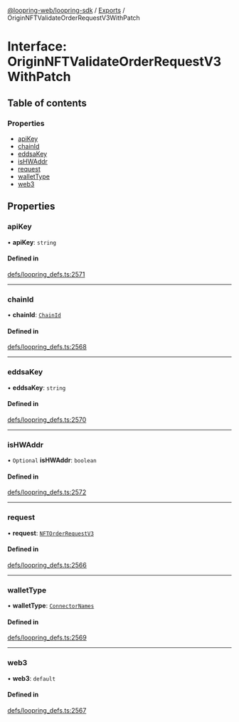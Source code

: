 [@loopring-web/loopring-sdk](../README.md) / [Exports](../modules.md) / OriginNFTValidateOrderRequestV3WithPatch

# Interface: OriginNFTValidateOrderRequestV3WithPatch

## Table of contents

### Properties

- [apiKey](OriginNFTValidateOrderRequestV3WithPatch.md#apikey)
- [chainId](OriginNFTValidateOrderRequestV3WithPatch.md#chainid)
- [eddsaKey](OriginNFTValidateOrderRequestV3WithPatch.md#eddsakey)
- [isHWAddr](OriginNFTValidateOrderRequestV3WithPatch.md#ishwaddr)
- [request](OriginNFTValidateOrderRequestV3WithPatch.md#request)
- [walletType](OriginNFTValidateOrderRequestV3WithPatch.md#wallettype)
- [web3](OriginNFTValidateOrderRequestV3WithPatch.md#web3)

## Properties

### apiKey

• **apiKey**: `string`

#### Defined in

[defs/loopring_defs.ts:2571](https://github.com/Loopring/loopring_sdk/blob/81e0b16/src/defs/loopring_defs.ts#L2571)

___

### chainId

• **chainId**: [`ChainId`](../enums/ChainId.md)

#### Defined in

[defs/loopring_defs.ts:2568](https://github.com/Loopring/loopring_sdk/blob/81e0b16/src/defs/loopring_defs.ts#L2568)

___

### eddsaKey

• **eddsaKey**: `string`

#### Defined in

[defs/loopring_defs.ts:2570](https://github.com/Loopring/loopring_sdk/blob/81e0b16/src/defs/loopring_defs.ts#L2570)

___

### isHWAddr

• `Optional` **isHWAddr**: `boolean`

#### Defined in

[defs/loopring_defs.ts:2572](https://github.com/Loopring/loopring_sdk/blob/81e0b16/src/defs/loopring_defs.ts#L2572)

___

### request

• **request**: [`NFTOrderRequestV3`](../modules.md#nftorderrequestv3)

#### Defined in

[defs/loopring_defs.ts:2566](https://github.com/Loopring/loopring_sdk/blob/81e0b16/src/defs/loopring_defs.ts#L2566)

___

### walletType

• **walletType**: [`ConnectorNames`](../enums/ConnectorNames.md)

#### Defined in

[defs/loopring_defs.ts:2569](https://github.com/Loopring/loopring_sdk/blob/81e0b16/src/defs/loopring_defs.ts#L2569)

___

### web3

• **web3**: `default`

#### Defined in

[defs/loopring_defs.ts:2567](https://github.com/Loopring/loopring_sdk/blob/81e0b16/src/defs/loopring_defs.ts#L2567)
